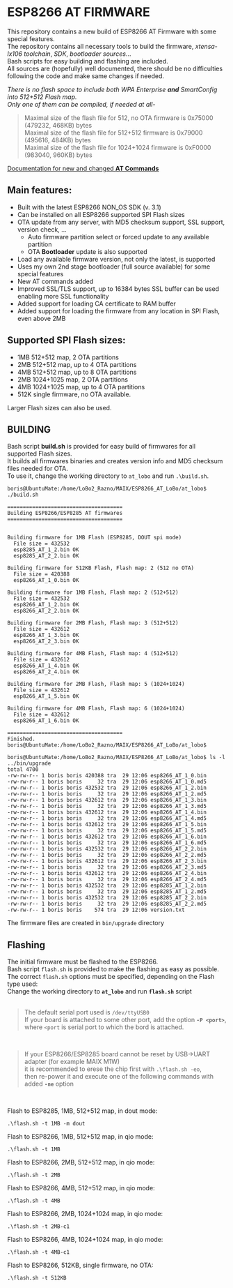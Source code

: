 # ESP8266 AT FIRMWARE

This repository contains a new build of ESP8266 AT Firmware with some special features.<br>
The repository contains all necessary tools to build the firmware, _xtensa-lx106 toolchain_, _SDK_, _bootloader sources_... <br>
Bash scripts for easy building and flashing are included.<br>
All sources are (hopefully) well documented, there should be no difficulties following the code and make same changes if needed.<br>

_There is no flash space to include both WPA Enterprise **and** SmartConfig into 512+512 Flash map._<br>
_Only one of them can be compiled, if needed at all-_<br>

> Maximal size of the flash file for     512, no OTA firmware is 0x75000 (479232, 468KB) bytes<br>
> Maximal size of the flash file for   512+512 firmware is 0x79000 (495616, 484KB) bytes<br>
> Maximal size of the flash file for 1024+1024 firmware is 0xF0000 (983040, 960KB) bytes<br>


[Documentation for new and changed **AT Commands**](https://github.com/loboris/ESP8266_AT_LoBo/blob/master/at_lobo/README.md)



## Main features:

* Built with the latest ESP8266 NON_OS SDK (v. 3.1)
* Can be installed on all ESP8266 supported SPI Flash sizes
* OTA update from any server, with MD5 checksum support, SSL support, version check, ...
  * Auto firmware partition select or forced update to any available partition
  * OTA **Bootloader** update is also supported
* Load any available firmware version, not only the latest, is supported
* Uses my own 2nd stage bootloader (full source available) for some special features
* New AT commands added
* Improved SSL/TLS support, up to 16384 bytes SSL buffer can be used enabling more SSL functionality
* Added support for loading CA certificate to RAM buffer
* Added support for loading the firmware from any location in SPI Flash, even above 2MB

## Supported SPI Flash sizes:

* 1MB 512+512 map, 2 OTA partitions
* 2MB 512+512 map, up to 4 OTA partitions
* 4MB 512+512 map, up to 8 OTA partitions
* 2MB 1024+1025 map, 2 OTA partitions
* 4MB 1024+1025 map, up to 4 OTA partitions
* 512K single firmware, no OTA available.

Larger Flash sizes can also be used.

## BUILDING

Bash script **build.sh** is provided for easy build of firmwares for all supported Flash sizes.<br>
It builds all firmwares binaries and creates version info and MD5 checksum files needed for OTA.<br>
To use it, change the working directory to `at_lobo` and run `.\build.sh`.

```
boris@UbuntuMate:/home/LoBo2_Razno/MAIX/ESP8266_AT_LoBo/at_lobo$ ./build.sh

=====================================
Building ESP8266/ESP8285 AT firmwares
=====================================


Building firmware for 1MB Flash (ESP8285, DOUT spi mode)
  File size = 432532
  esp8285_AT_1_2.bin OK
  esp8285_AT_2_2.bin OK

Building firmware for 512KB Flash, Flash map: 2 (512 no OTA)
  File size = 420388
  esp8266_AT_1_0.bin OK

Building firmware for 1MB Flash, Flash map: 2 (512+512)
  File size = 432532
  esp8266_AT_1_2.bin OK
  esp8266_AT_2_2.bin OK

Building firmware for 2MB Flash, Flash map: 3 (512+512)
  File size = 432612
  esp8266_AT_1_3.bin OK
  esp8266_AT_2_3.bin OK

Building firmware for 4MB Flash, Flash map: 4 (512+512)
  File size = 432612
  esp8266_AT_1_4.bin OK
  esp8266_AT_2_4.bin OK

Building firmware for 2MB Flash, Flash map: 5 (1024+1024)
  File size = 432612
  esp8266_AT_1_5.bin OK

Building firmware for 4MB Flash, Flash map: 6 (1024+1024)
  File size = 432612
  esp8266_AT_1_6.bin OK

=====================================
Finished.
boris@UbuntuMate:/home/LoBo2_Razno/MAIX/ESP8266_AT_LoBo/at_lobo$ 
```

```
boris@UbuntuMate:/home/LoBo2_Razno/MAIX/ESP8266_AT_LoBo/at_lobo$ ls -l ../bin/upgrade
total 4700
-rw-rw-r-- 1 boris boris 420388 tra  29 12:06 esp8266_AT_1_0.bin
-rw-rw-r-- 1 boris boris     32 tra  29 12:06 esp8266_AT_1_0.md5
-rw-rw-r-- 1 boris boris 432532 tra  29 12:06 esp8266_AT_1_2.bin
-rw-rw-r-- 1 boris boris     32 tra  29 12:06 esp8266_AT_1_2.md5
-rw-rw-r-- 1 boris boris 432612 tra  29 12:06 esp8266_AT_1_3.bin
-rw-rw-r-- 1 boris boris     32 tra  29 12:06 esp8266_AT_1_3.md5
-rw-rw-r-- 1 boris boris 432612 tra  29 12:06 esp8266_AT_1_4.bin
-rw-rw-r-- 1 boris boris     32 tra  29 12:06 esp8266_AT_1_4.md5
-rw-rw-r-- 1 boris boris 432612 tra  29 12:06 esp8266_AT_1_5.bin
-rw-rw-r-- 1 boris boris     32 tra  29 12:06 esp8266_AT_1_5.md5
-rw-rw-r-- 1 boris boris 432612 tra  29 12:06 esp8266_AT_1_6.bin
-rw-rw-r-- 1 boris boris     32 tra  29 12:06 esp8266_AT_1_6.md5
-rw-rw-r-- 1 boris boris 432532 tra  29 12:06 esp8266_AT_2_2.bin
-rw-rw-r-- 1 boris boris     32 tra  29 12:06 esp8266_AT_2_2.md5
-rw-rw-r-- 1 boris boris 432612 tra  29 12:06 esp8266_AT_2_3.bin
-rw-rw-r-- 1 boris boris     32 tra  29 12:06 esp8266_AT_2_3.md5
-rw-rw-r-- 1 boris boris 432612 tra  29 12:06 esp8266_AT_2_4.bin
-rw-rw-r-- 1 boris boris     32 tra  29 12:06 esp8266_AT_2_4.md5
-rw-rw-r-- 1 boris boris 432532 tra  29 12:06 esp8285_AT_1_2.bin
-rw-rw-r-- 1 boris boris     32 tra  29 12:06 esp8285_AT_1_2.md5
-rw-rw-r-- 1 boris boris 432532 tra  29 12:06 esp8285_AT_2_2.bin
-rw-rw-r-- 1 boris boris     32 tra  29 12:06 esp8285_AT_2_2.md5
-rw-rw-r-- 1 boris boris    574 tra  29 12:06 version.txt
```
The firmware files are created in `bin/upgrade` directory

## Flashing

The initial firmware must be flashed to the ESP8266.<br>
Bash script `flash.sh` is provided to make the flashing as easy as possible.<br>
The correct `flash.sh` options must be specified, depending on the Flash type used:<br>
Change the working directory to **`at_lobo`** and run **`flash.sh`** script<br>
<br>

> The default serial port used is `/dev/ttyUSB0`<br>
> If your board is attached to some other port, add the option **`-P <port>`**, where `<port` is serial port to which the bord is attached.<br>

<br>

> If your ESP8266/ESP8285 board cannot be reset by USB->UART adapter (for example MAIX M1W)<br>
> it is recommended to erese the chip first with `.\flash.sh -eo`,<br>
> then re-power it and execute one of the following commands with added **`-ne`** option<br>

<br>

Flash to ESP8285, 1MB, 512+512 map, in dout mode:
```
.\flash.sh -t 1MB -m dout
```
Flash to ESP8266, 1MB, 512+512 map, in qio mode:
```
.\flash.sh -t 1MB
```
Flash to ESP8266, 2MB, 512+512 map, in qio mode:
```
.\flash.sh -t 2MB
```
Flash to ESP8266, 4MB, 512+512 map, in qio mode:
```
.\flash.sh -t 4MB
```
Flash to ESP8266, 2MB, 1024+1024 map, in qio mode:
```
.\flash.sh -t 2MB-c1
```
Flash to ESP8266, 4MB, 1024+1024 map, in qio mode:
```
.\flash.sh -t 4MB-c1
```
Flash to ESP8266, 512KB, single firmware, no OTA:
```
.\flash.sh -t 512KB
```

